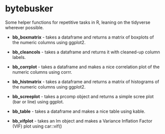 # bytebusker

Some helper functions for repetitive tasks in R, leaning on the tidyverse wherever possible.

-   **bb_boxmatrix** - takes a dataframe and returns a matrix of boxplots of the numeric columns using ggplot2.

-   **bb_cleancols** - takes a dataframe and returns it with cleaned-up column labels.

-   **bb_corrplot** - takes a dataframe and makes a nice correlation plot of the numeric columns using corrr.

-   **bb_histmatrix** - takes a dataframe and returns a matrix of histograms of the numeric columns using ggplot2.

-   **bb_screeplot** - takes a prcomp object and returns a simple scree plot (bar or line) using ggplot.

-   **bb_table** - takes a dataframe and makes a nice table using kable.

-   **bb_vifplot** - takes an lm object and makes a Variance Inflation Factor (VIF) plot using car::vif()
